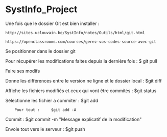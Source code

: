 # SystInfo_Project

Une fois que le dossier Git est bien installer : 

	http://sites.uclouvain.be/SystInfo/notes/Outils/html/git.html

	https://openclassrooms.com/courses/gerez-vos-codes-source-avec-git



Se positionner dans le dossier git

Pour récupérer les modifications faites depuis la dernière fois : 	$ git pull

Faire ses modifs

Donne les différences entre le version ne ligne et le dossier local : 	$git diff

Affiche les fichiers modifiés et ceux qui vont être commités : 	$git status

Sélectionne les fichier a commiter : 	$git add

		Pour tout : 	$git add -A

Commit : 	$git commit -m "Message explicatif de la modification"

Envoie tout vers le serveur : 	$git push

